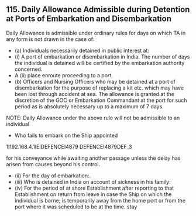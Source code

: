 ## 115. Daily Allowance Admissible during Detention at Ports of Embarkation and Disembarkation

Daily Allowance is admissible under ordinary rules for days on which TA in any form is not drawn in the case of:

- (a) Individuals necessarily detained in public interest at:
- (i) A port of embarkation or disembarkation in India. The number of days the individual is detained will be certified by the embarkation authority concerned.
- A (ii) place enroute proceeding to a port.
- (b) Officers and Nursing Officers who may be detained at a port of disembarkation for the purpose of replacing a kit etc. which may have been lost through accident at sea. The allowance is granted at the discretion of the GOC or Embarkation Commandant at the port for such period as is absolutely necessary up to a maximum of 7 days.

NOTE: Daily Allowance under the above rule will not be admissible to an individual

- Who fails to embark on the Ship appointed

1l192.168.4.1IEIDEFENCEI4879 DEFENCEI4879DEF\_3

for his conveyance while awaiting another passage unless the delay has arisen from causes beyond his control.

- (ii)   For the day of embarkation:.
- (iii) Who is detained in India on account of sickness in his family:
- (iv) For the period of at shore Establishment after reporting to that Establishment on return from leave in case the Ship on which the individual is borne; is temporarily away from the home port or from the port where it was scheduled to be at the time. stay
